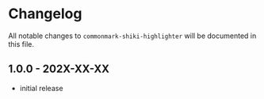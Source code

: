 # Changelog

All notable changes to `commonmark-shiki-highlighter` will be documented in this file.

## 1.0.0 - 202X-XX-XX

- initial release
